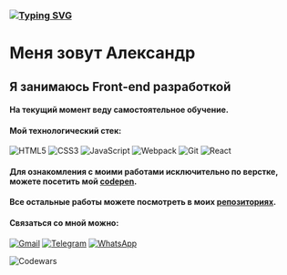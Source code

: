 ### [![Typing SVG](https://readme-typing-svg.herokuapp.com?font=Caveat&color=%23FC0FC0&size=32&lines=Hello;%D0%94%D0%BE%D0%B1%D1%80%D0%BE+%D0%BF%D0%BE%D0%B6%D0%B0%D0%BB%D0%BE%D0%B2%D0%B0%D1%82%D1%8C+%D0%BD%D0%B0+%D0%BC%D0%BE%D0%B9+github)](https://git.io/typing-svg)


 # Меня зовут Александр <br>
 ## Я занимаюсь Front-end разработкой
#### На текущий момент веду самостоятельное обучение.<br>
#### Мой технологический стек:<br>
![HTML5](https://img.shields.io/badge/html5-%23E34F26.svg?style=for-the-badge&logo=html5&logoColor=white)
![CSS3](https://img.shields.io/badge/css3-%231572B6.svg?style=for-the-badge&logo=css3&logoColor=white)
![JavaScript](https://img.shields.io/badge/javascript-%23323330.svg?style=for-the-badge&logo=javascript&logoColor=%23F7DF1E)
![Webpack](https://img.shields.io/badge/webpack-%238DD6F9.svg?style=for-the-badge&logo=webpack&logoColor=black)
![Git](https://img.shields.io/badge/git-%23F05033.svg?style=for-the-badge&logo=git&logoColor=white)
![React](https://img.shields.io/badge/react-%2320232a.svg?style=for-the-badge&logo=react&logoColor=%2361DAFB)<br>
#### Для ознакомления с моими работами исключительно по верстке, можете посетить мой [codepen](https://codepen.io/ReDnor "Верстка").<br>
#### Все остальные работы можете посмотреть в моих [репозиториях](https://github.com/Re-Dnor?tab=repositories "Работы").<br>
#### Связаться со мной можно:<br>
[![Gmail](https://img.shields.io/badge/Gmail-D14836?style=for-the-badge&logo=gmail&logoColor=white)](mailto:awmokshin@gmail.com "gmail")
[![Telegram](https://img.shields.io/badge/Telegram-2CA5E0?style=for-the-badge&logo=telegram&logoColor=white)](https://t.me/Re_Dnor "telegram")
[![WhatsApp](https://img.shields.io/badge/WhatsApp-25D366?style=for-the-badge&logo=whatsapp&logoColor=white)](https://wa.me/+79373502907 "whatsapp")

![Codewars](https://www.codewars.com/users/ReDnor/badges/large)
